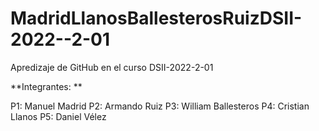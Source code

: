 # MadridLlanosBallesterosRuizDSII-2022--2-01

Apredizaje de GitHub en el curso DSII-2022-2-01

**Integrantes: **

P1: Manuel Madrid
P2: Armando Ruiz
P3: William Ballesteros
P4: Cristian Llanos
P5: Daniel Vélez
